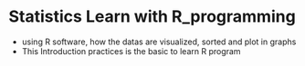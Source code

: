 # Statistics Learn with R_programming
- using R software, how the datas are visualized, sorted and plot in graphs
- This Introduction practices is the basic to  learn R program
